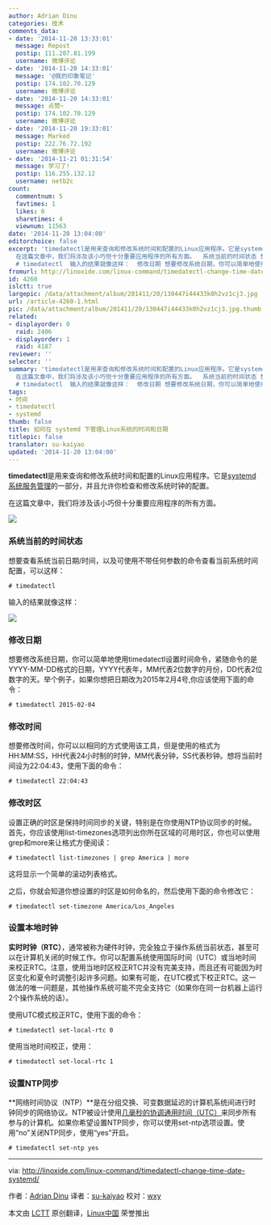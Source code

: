 ```yaml
---
author: Adrian Dinu
categories: 技术
comments_data:
- date: '2014-11-20 13:33:01'
  message: Repost
  postip: 111.207.81.199
  username: 微博评论
- date: '2014-11-20 14:33:01'
  message: '@我的印象笔记'
  postip: 174.102.70.129
  username: 微博评论
- date: '2014-11-20 14:33:01'
  message: 点赞~
  postip: 174.102.70.129
  username: 微博评论
- date: '2014-11-20 19:33:01'
  message: Marked
  postip: 222.76.72.192
  username: 微博评论
- date: '2014-11-21 01:31:54'
  message: 学习了!
  postip: 116.255.132.12
  username: netb2c
count:
  commentnum: 5
  favtimes: 1
  likes: 0
  sharetimes: 4
  viewnum: 11563
date: '2014-11-20 13:04:00'
editorchoice: false
excerpt: 'timedatectl是用来查询和修改系统时间和配置的Linux应用程序。它是systemd 系统服务管理的一部分，并且允许你检查和修改系统时钟的配置。
  在这篇文章中，我们将涉及该小巧但十分重要应用程序的所有方面。  系统当前的时间状态 想要查看系统当前日期/时间，以及可使用不带任何参数的命令查看当前系统时间配置，可以这样：
  # timedatectl  输入的结果就像这样：  修改日期 想要修改系统日期，你可以简单地使用timedatectl设置时间命令，紧随命令的是YYYY-MM-DD格式的日期，YYYY代表年，MM代表2位数字的月份，DD代表2位数字的天。举个例子，'
fromurl: http://linoxide.com/linux-command/timedatectl-change-time-date-systemd/
id: 4260
islctt: true
largepic: /data/attachment/album/201411/20/130447i44433k0h2vz1cj3.jpg
url: /article-4260-1.html
pic: /data/attachment/album/201411/20/130447i44433k0h2vz1cj3.jpg.thumb.jpg
related:
- displayorder: 0
  raid: 2406
- displayorder: 1
  raid: 4187
reviewer: ''
selector: ''
summary: 'timedatectl是用来查询和修改系统时间和配置的Linux应用程序。它是systemd 系统服务管理的一部分，并且允许你检查和修改系统时钟的配置。
  在这篇文章中，我们将涉及该小巧但十分重要应用程序的所有方面。  系统当前的时间状态 想要查看系统当前日期/时间，以及可使用不带任何参数的命令查看当前系统时间配置，可以这样：
  # timedatectl  输入的结果就像这样：  修改日期 想要修改系统日期，你可以简单地使用timedatectl设置时间命令，紧随命令的是YYYY-MM-DD格式的日期，YYYY代表年，MM代表2位数字的月份，DD代表2位数字的天。举个例子，'
tags:
- 时间
- timedatectl
- systemd
thumb: false
title: 如何在 systemd 下管理Linux系统的时间和日期
titlepic: false
translator: su-kaiyao
updated: '2014-11-20 13:04:00'
---
```


**timedatectl**是用来查询和修改系统时间和配置的Linux应用程序。它是[systemd 系统服务管理](http://www.freedesktop.org/wiki/Software/systemd/)的一部分，并且允许你检查和修改系统时钟的配置。


在这篇文章中，我们将涉及该小巧但十分重要应用程序的所有方面。


![](/data/attachment/album/201411/20/130447i44433k0h2vz1cj3.jpg)


### 系统当前的时间状态


想要查看系统当前日期/时间，以及可使用不带任何参数的命令查看当前系统时间配置，可以这样：



```
# timedatectl

```

输入的结果就像这样：


![](/data/attachment/album/201411/20/130450wfhhct8nnchrgfgh.jpg)


### 修改日期


想要修改系统日期，你可以简单地使用timedatectl设置时间命令，紧随命令的是YYYY-MM-DD格式的日期，YYYY代表年，MM代表2位数字的月份，DD代表2位数字的天。举个例子，如果你想把日期改为2015年2月4号,你应该使用下面的命令：



```
# timedatectl 2015-02-04

```

### 修改时间


想要修改时间，你可以以相同的方式使用该工具，但是使用的格式为HH:MM:SS，HH代表24小时制的时钟，MM代表分钟，SS代表秒钟。想将当前时间设为22:04:43，使用下面的命令：



```
# timedatectl 22:04:43

```

### 修改时区


设置正确的时区是保持时间同步的关键，特别是在你使用NTP协议同步的时候。首先，你应该使用list-timezones选项列出你所在区域的可用时区，你也可以使用grep和more来让格式方便阅读：



```
# timedatectl list-timezones | grep America | more

```

这将显示一个简单的滚动列表格式。


之后，你就会知道你想设置的时区是如何命名的，然后使用下面的命令修改它：



```
# timedatectl set-timezone America/Los_Angeles

```

### 设置本地时钟


**实时时钟（RTC）**，通常被称为硬件时钟，完全独立于操作系统当前状态，甚至可以在计算机关闭的时候工作。你可以配置系统使用国际时间（UTC）或当地时间来校正RTC。注意，使用当地时区校正RTC并没有完美支持，而且还有可能因为时区变化和夏令时调整引起许多问题。如果有可能，在UTC模式下校正RTC。这一做法的唯一问题是，其他操作系统可能不完全支持它（如果你在同一台机器上运行2个操作系统的话）。


使用UTC模式校正RTC，使用下面的命令：



```
# timedatectl set-local-rtc 0

```

使用当地时间校正，使用：



```
# timedatectl set-local-rtc 1

```

### 设置NTP同步


**网络时间协议（NTP）**是在分组交换、可变数据延迟的计算机系统间进行时钟同步的网络协议。NTP被设计使用[几毫秒的协调通用时间（UTC）](https://en.wikipedia.org/wiki/Coordinated_Universal_Time)来同步所有参与的计算机。如果你希望设置NTP同步，你可以使用set-ntp选项设置。使用“no”关闭NTP同步，使用“yes”开启。



```
# timedatectl set-ntp yes

```



---


via: <http://linoxide.com/linux-command/timedatectl-change-time-date-systemd/>


作者：[Adrian Dinu](http://linoxide.com/author/adriand/) 译者：[su-kaiyao](https://github.com/su-kaiyao) 校对：[wxy](https://github.com/wxy)


本文由 [LCTT](https://github.com/LCTT/TranslateProject) 原创翻译，[Linux中国](http://linux.cn/) 荣誉推出